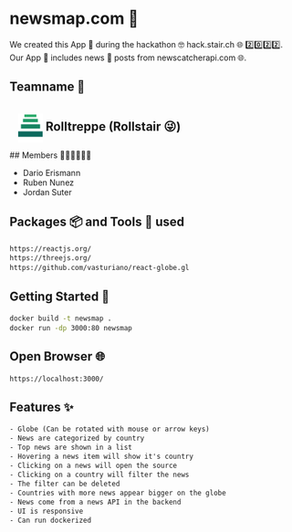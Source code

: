 # newsmap.com 📰
We created this App 📱 during the hackathon 🤓 hack.stair.ch 🌐 2️⃣0️⃣2️⃣2️⃣. Our App 📱 includes news 📰 posts from newscatcherapi.com 🌐. 

## Teamname 📍
<br>
<div style=" position: absolute;">
    <h2 style="margin-left:15px; display: inline; vertical-align:middle;"> 
        <img style="display: inline; vertical-align:middle;" height=50 src="assets/rolltreppe.gif" alt="Alt text" title="Optional title"/>
        Rolltreppe (Rollstair 😜)
    </h2>
<div>

## Members 🏃🏼🏃🏼🏃🏼
- Dario Erismann
- Ruben Nunez
- Jordan Suter

## Packages 📦 and Tools 🔨 used

```bash
https://reactjs.org/
https://threejs.org/
https://github.com/vasturiano/react-globe.gl

```


## Getting Started 🐳

```bash
docker build -t newsmap .
docker run -dp 3000:80 newsmap
```


## Open Browser 🌐
```bash
https://localhost:3000/
```
    
## Features ✨
    - Globe (Can be rotated with mouse or arrow keys)
    - News are categorized by country
    - Top news are shown in a list
    - Hovering a news item will show it's country
    - Clicking on a news will open the source
    - Clicking on a country will filter the news
    - The filter can be deleted
    - Countries with more news appear bigger on the globe
    - News come from a news API in the backend
    - UI is responsive
    - Can run dockerized
